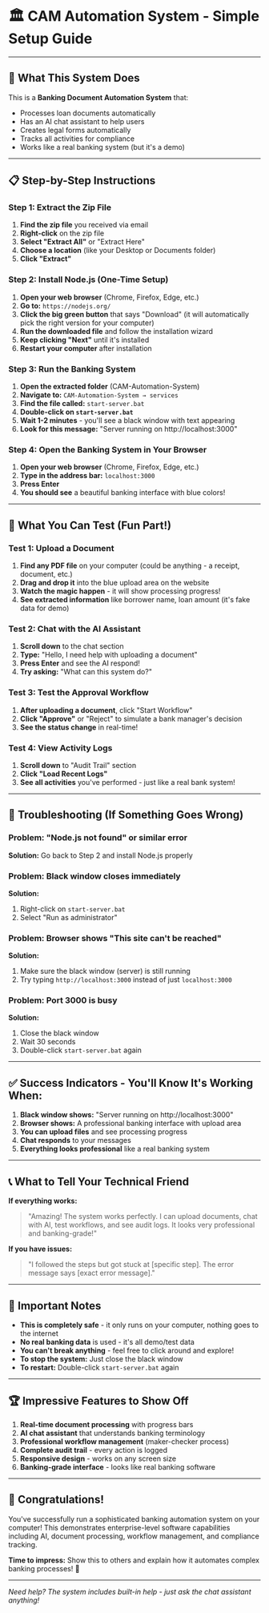 # 🏛️ CAM Automation System - Simple Setup Guide

---

## 🎯 What This System Does
This is a **Banking Document Automation System** that:
-  Processes loan documents automatically
-  Has an AI chat assistant to help users
-  Creates legal forms automatically
-  Tracks all activities for compliance
-  Works like a real banking system (but it's a demo)

---

## 📋 Step-by-Step Instructions

### Step 1: Extract the Zip File
1. **Find the zip file** you received via email
2. **Right-click** on the zip file
3. **Select "Extract All"** or "Extract Here"
4. **Choose a location** (like your Desktop or Documents folder)
5. **Click "Extract"**

### Step 2: Install Node.js (One-Time Setup)

1. **Open your web browser** (Chrome, Firefox, Edge, etc.)
2. **Go to:** `https://nodejs.org/`
3. **Click the big green button** that says "Download" (it will automatically pick the right version for your computer)
4. **Run the downloaded file** and follow the installation wizard
5. **Keep clicking "Next"** until it's installed
6. **Restart your computer** after installation

### Step 3: Run the Banking System
1. **Open the extracted folder** (CAM-Automation-System)
2. **Navigate to:** `CAM-Automation-System → services`
3. **Find the file called:** `start-server.bat`
4. **Double-click on `start-server.bat`**
5. **Wait 1-2 minutes** - you'll see a black window with text appearing
6. **Look for this message:** "Server running on http://localhost:3000"

### Step 4: Open the Banking System in Your Browser
1. **Open your web browser** (Chrome, Firefox, Edge, etc.)
2. **Type in the address bar:** `localhost:3000`
3. **Press Enter**
4. **You should see** a beautiful banking interface with blue colors!

---

## 🎉 What You Can Test (Fun Part!)

### Test 1: Upload a Document
1. **Find any PDF file** on your computer (could be anything - a receipt, document, etc.)
2. **Drag and drop it** into the blue upload area on the website
3. **Watch the magic happen** - it will show processing progress!
4. **See extracted information** like borrower name, loan amount (it's fake data for demo)

### Test 2: Chat with the AI Assistant
1. **Scroll down** to the chat section
2. **Type:** "Hello, I need help with uploading a document"
3. **Press Enter** and see the AI respond!
4. **Try asking:** "What can this system do?"

### Test 3: Test the Approval Workflow
1. **After uploading a document**, click "Start Workflow"
2. **Click "Approve"** or "Reject" to simulate a bank manager's decision
3. **See the status change** in real-time!

### Test 4: View Activity Logs
1. **Scroll down** to "Audit Trail" section
2. **Click "Load Recent Logs"**
3. **See all activities** you've performed - just like a real bank system!

---

## 🚨 Troubleshooting (If Something Goes Wrong)

### Problem: "Node.js not found" or similar error
**Solution:** Go back to Step 2 and install Node.js properly

### Problem: Black window closes immediately
**Solution:** 
1. Right-click on `start-server.bat`
2. Select "Run as administrator"

### Problem: Browser shows "This site can't be reached"
**Solution:** 
1. Make sure the black window (server) is still running
2. Try typing `http://localhost:3000` instead of just `localhost:3000`

### Problem: Port 3000 is busy
**Solution:** 
1. Close the black window
2. Wait 30 seconds
3. Double-click `start-server.bat` again

---

## ✅ Success Indicators - You'll Know It's Working When:

1. **Black window shows:** "Server running on http://localhost:3000"
2. **Browser shows:** A professional banking interface with upload area
3. **You can upload files** and see processing progress
4. **Chat responds** to your messages
5. **Everything looks professional** like a real banking system

---

## 📞 What to Tell Your Technical Friend

**If everything works:** 
> "Amazing! The system works perfectly. I can upload documents, chat with AI, test workflows, and see audit logs. It looks very professional and banking-grade!"

**If you have issues:**
> "I followed the steps but got stuck at [specific step]. The error message says [exact error message]."

---

## 🎯 Important Notes

- **This is completely safe** - it only runs on your computer, nothing goes to the internet
- **No real banking data** is used - it's all demo/test data
- **You can't break anything** - feel free to click around and explore!
- **To stop the system:** Just close the black window
- **To restart:** Double-click `start-server.bat` again

---

## 🏆 Impressive Features to Show Off

1. **Real-time document processing** with progress bars
2. **AI chat assistant** that understands banking terminology
3. **Professional workflow management** (maker-checker process)
4. **Complete audit trail** - every action is logged
5. **Responsive design** - works on any screen size
6. **Banking-grade interface** - looks like real banking software

---

## 🎉 Congratulations!

You've successfully run a sophisticated banking automation system on your computer! This demonstrates enterprise-level software capabilities including AI, document processing, workflow management, and compliance tracking.

**Time to impress:** Show this to others and explain how it automates complex banking processes! 🚀

---

*Need help? The system includes built-in help - just ask the chat assistant anything!*
